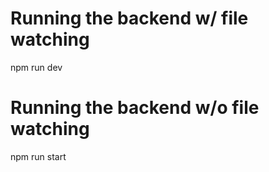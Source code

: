 # Running the backend w/ file watching

npm run dev

# Running the backend w/o file watching

npm run start
